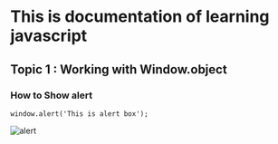 # This is documentation of learning javascript
## Topic 1 : Working with Window.object
### How to Show alert

```
window.alert('This is alert box');
```
![alert](https://user-images.githubusercontent.com/95132298/143727863-2f4d00de-0534-42c7-93d8-65d71fe05d88.png)



